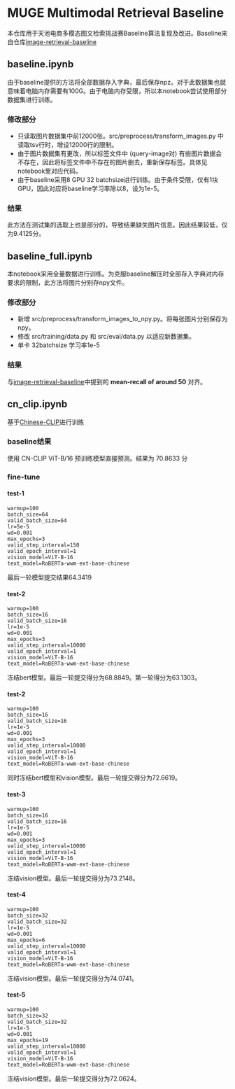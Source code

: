 # MUGE Multimodal Retrieval Baseline

本仓库用于天池电商多模态图文检索挑战赛Baseline算法复现及改进。Baseline来自仓库[image-retrieval-baseline](https://github.com/MUGE-2021/image-retrieval-baseline)

## baseline.ipynb

由于baseline提供的方法将全部数据存入字典，最后保存npz。对于此数据集也就意味着电脑内存需要有100G。由于电脑内存受限，所以本notebook尝试使用部分数据集进行训练。

### 修改部分

* 只读取图片数据集中前12000张。src/preprocess/transform_images.py 中读取tsv行时，增设12000行的限制。
* 由于图片数据集有更改，所以标签文件中 (query-image对) 有些图片数据会不存在，因此将标签文件中不存在的图片删去，重新保存标签。具体见notebook里对应代码。
* 由于baseline采用8 GPU 32 batchsize进行训练。由于条件受限，仅有1块GPU，因此对应将baseline学习率除以8，设为1e-5。

### 结果

此方法在测试集的选取上也是部分的，导致结果缺失图片信息。因此结果较低，仅为9.4125分。

## baseline_full.ipynb

本notebook采用全量数据进行训练。为克服baseline解压时全部存入字典对内存要求的限制，此方法将图片分别存npy文件。

### 修改部分

* 新增 src/preprocess/transform_images_to_npy.py。将每张图片分别保存为npy。
* 修改 src/training/data.py 和 src/eval/data.py 以适应新数据集。
* 单卡 32batchsize 学习率1e-5

### 结果

与[image-retrieval-baseline](https://github.com/MUGE-2021/image-retrieval-baseline)中提到的 **mean-recall of around 50** 对齐。

## cn_clip.ipynb

基于[Chinese-CLIP](https://github.com/OFA-Sys/Chinese-CLIP)进行训练

### baseline结果

使用 CN-CLIP ViT-B/16 预训练模型直接预测。结果为 70.8633 分

### fine-tune


#### test-1

```
warmup=100
batch_size=64
valid_batch_size=64
lr=5e-5
wd=0.001
max_epochs=3
valid_step_interval=150
valid_epoch_interval=1
vision_model=ViT-B-16
text_model=RoBERTa-wwm-ext-base-chinese
```

最后一轮模型提交结果64.3419

#### test-2

```
warmup=100
batch_size=16
valid_batch_size=16
lr=1e-5
wd=0.001
max_epochs=3
valid_step_interval=10000
valid_epoch_interval=1
vision_model=ViT-B-16
text_model=RoBERTa-wwm-ext-base-chinese
```

冻结bert模型。最后一轮提交得分为68.8849。第一轮得分为63.1303。

#### test-2

```
warmup=100
batch_size=16
valid_batch_size=16
lr=1e-5
wd=0.001
max_epochs=3
valid_step_interval=10000
valid_epoch_interval=1
vision_model=ViT-B-16
text_model=RoBERTa-wwm-ext-base-chinese
```

同时冻结bert模型和vision模型。最后一轮提交得分为72.6619。

#### test-3

```
warmup=100
batch_size=16
valid_batch_size=16
lr=1e-5
wd=0.001
max_epochs=3
valid_step_interval=10000
valid_epoch_interval=1
vision_model=ViT-B-16
text_model=RoBERTa-wwm-ext-base-chinese
```

冻结vision模型。最后一轮提交得分为73.2148。

#### test-4

```
warmup=100
batch_size=32
valid_batch_size=32
lr=1e-5
wd=0.001
max_epochs=6
valid_step_interval=10000
valid_epoch_interval=1
vision_model=ViT-B-16
text_model=RoBERTa-wwm-ext-base-chinese
```

冻结vision模型。最后一轮提交得分为74.0741。

#### test-5

```
warmup=100
batch_size=32
valid_batch_size=32
lr=1e-5
wd=0.001
max_epochs=19
valid_step_interval=10000
valid_epoch_interval=1
vision_model=ViT-B-16
text_model=RoBERTa-wwm-ext-base-chinese
```

冻结vision模型。最后一轮提交得分为72.0624。